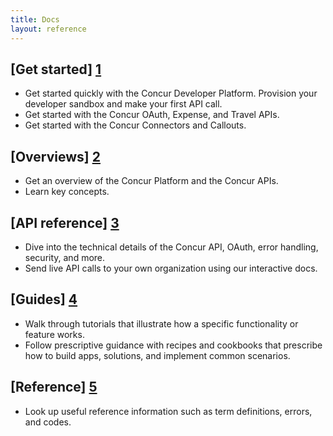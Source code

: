 ```yaml
---
title: Docs
layout: reference
---
```


## [Get started] [1]
- Get started quickly with the Concur Developer Platform. Provision your developer sandbox and make your first API call.
- Get started with the Concur OAuth, Expense, and Travel APIs.
- Get started with the Concur Connectors and Callouts.

## [Overviews] [2]
- Get an overview of the Concur Platform and the Concur APIs.
- Learn key concepts.

## [API reference] [3]
- Dive into the technical details of the Concur API, OAuth, error handling, security, and more.
- Send live API calls to your own organization using our interactive docs.

## [Guides] [4]
- Walk through tutorials that illustrate how a specific functionality or feature works.
- Follow prescriptive guidance with recipes and cookbooks that prescribe how to build apps, solutions, and  implement common scenarios.

## [Reference] [5]
- Look up useful reference information such as term definitions, errors, and codes.

[1]: http://concur.github.io/developer.concur.com/docs/get-started/
[2]: http://concur.github.io/developer.concur.com/docs/overviews/callouts/callouts.html
[3]: http://concur.github.io/developer.concur.com/api-reference/
[4]: http://concur.github.io/developer.concur.com/docs/guides/
[5]: http://concur.github.io/developer.concur.com/docs/reference/
